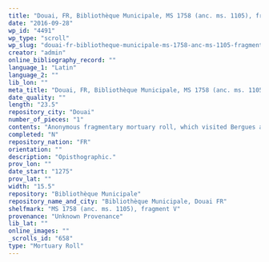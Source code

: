 ```yaml
---
title: "Douai, FR, Bibliothèque Municipale, MS 1758 (anc. ms. 1105), fragment V"
date: "2016-09-28"
wp_id: "4491"
wp_type: "scroll"
wp_slug: "douai-fr-bibliotheque-municipale-ms-1758-anc-ms-1105-fragment-v"
creator: "admin"
online_bibliography_record: ""
language_1: "Latin"
language_2: ""
lib_lon: ""
meta_title: "Douai, FR, Bibliothèque Municipale, MS 1758 (anc. ms. 1105), fragment V"
date_quality: ""
length: "23.5"
repository_city: "Douai"
number_of_pieces: "1"
contents: "Anonymous fragmentary mortuary roll, which visited Bergues and Tours."
completed: "N"
repository_nation: "FR"
orientation: ""
description: "Opisthographic."
prov_lon: ""
date_start: "1275"
prov_lat: ""
width: "15.5"
repository: "Bibliothèque Municipale"
repository_name_and_city: "Bibliothèque Municipale, Douai FR"
shelfmark: "MS 1758 (anc. ms. 1105), fragment V"
provenance: "Unknown Provenance"
lib_lat: ""
online_images: ""
_scrolls_id: "658"
type: "Mortuary Roll"
---
```



